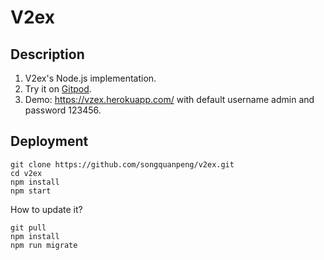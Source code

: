 # V2ex
## Description
1. V2ex's Node.js implementation.
2. Try it on [Gitpod](https://gitpod.io/#https://github.com/songquanpeng/v2ex).
3. Demo: https://vzex.herokuapp.com/ with default username admin and password 123456.

## Deployment
```shell script
git clone https://github.com/songquanpeng/v2ex.git
cd v2ex
npm install
npm start
```

How to update it?
```shell script
git pull
npm install
npm run migrate
``` 
